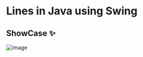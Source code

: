 # Lines in Java using Swing

## ShowCase ✨
![image](https://github.com/Johan-Palacios/javasquereline/assets/77251405/9f0ab94b-f093-4889-88a8-5b4100498834)
